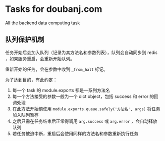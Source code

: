 # Tasks for doubanj.com

All the backend data computing task

## 队列保护机制

任务开始后会加入队列（记录为其方法名和参数列表），队列会自动同步到 redis ，如果服务重启，会重新开始队列。

重新开始的任务，会在参数中收到 `_from_halt` 标记。

为了达到目的，有此约定：

  1. 每一个 task 的 module.exports 都是一系列方法名
  2. 每一个方法接受的参数一般为一个 dict object，包括 success 和 error 的回调处理
  3. 在此方法开始前使用  `module.exports.queue.safely('方法名', args)` 将任务加入队列暂存
  4. 之后只需在任务结束后正常得调用 `arg.success` 或 `arg.error` ，会自动释放队列
  4. 若任务被迫中断，重启后会使用同样的方法名和参数重新执行任务
